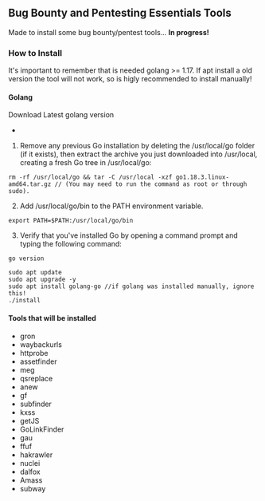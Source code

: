 ## Bug Bounty and Pentesting Essentials Tools

Made to install some bug bounty/pentest tools... **In progress!**


### How to Install

It's important to remember that is needed golang >= 1.17. If apt install a old version the tool will not work, so is higly recommended to install manually!

#### Golang
Download Latest golang version
- [](https://go.dev/doc/install)

1. Remove any previous Go installation by deleting the /usr/local/go folder (if it exists), then extract the archive you just downloaded into /usr/local, creating a fresh Go tree in /usr/local/go: 
```
rm -rf /usr/local/go && tar -C /usr/local -xzf go1.18.3.linux-amd64.tar.gz // (You may need to run the command as root or through sudo).
```
2. Add /usr/local/go/bin to the PATH environment variable. 
```
export PATH=$PATH:/usr/local/go/bin
```
3. Verify that you've installed Go by opening a command prompt and typing the following command: 
```
go version
```

```
sudo apt update
sudo apt upgrade -y
sudo apt install golang-go //if golang was installed manually, ignore this!
./install
```

#### Tools that will be installed

- gron
- waybackurls
- httprobe
- assetfinder
- meg
- qsreplace
- anew
- gf
- subfinder
- kxss
- getJS
- GoLinkFinder
- gau
- ffuf
- hakrawler
- nuclei
- dalfox
- Amass
- subway
